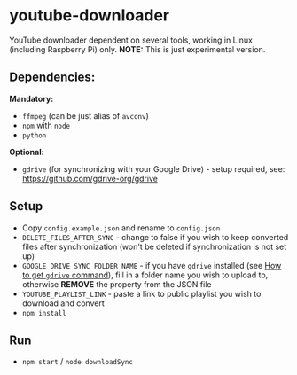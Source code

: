 # youtube-downloader

YouTube downloader dependent on several tools, working in Linux (including Raspberry Pi) only.
**NOTE:** This is just experimental version.

## Dependencies:
**Mandatory:**
- `ffmpeg` (can be just alias of `avconv`)
- `npm` with `node`
- `python`

**Optional:**
- `gdrive` (for synchronizing with your Google Drive) - setup required, see: https://github.com/gdrive-org/gdrive

## Setup
- Copy `config.example.json` and rename to `config.json`
- `DELETE_FILES_AFTER_SYNC` - change to false if you wish to keep converted files after synchronization (won't be deleted if synchronization is not set up)
- `GOOGLE_DRIVE_SYNC_FOLDER_NAME` - if you have `gdrive` installed (see [How to get `gdrive` command](https://github.com/gdrive-org/gdrive)), fill in a folder name you wish to upload to, otherwise **REMOVE** the property from the JSON file
- `YOUTUBE_PLAYLIST_LINK` - paste a link to public playlist you wish to download and convert
- `npm install`

## Run
- `npm start` / `node downloadSync`
